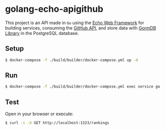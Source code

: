 # golang-echo-apigithub

This project is an API made in `Go` using the [Echo Web Framework](https://echo.labstack.com/) for building services, consuming the [GitHub API](https://docs.github.com/en/rest), and store data with [GormDB Library](https://gorm.io/) in the PostgreSQL database.

## Setup

```bash
$ docker-compose -f ./build/builder/docker-compose.yml up -d
```

## Run

```bash
$ docker-compose -f ./build/builder/docker-compose.yml exec service go run ./cmd/golang-echo-apigithub/main.go
```

## Test

Open in your browser or execute:
```bash
$ curl -i -X GET http://localhost:1323/rankings
```
